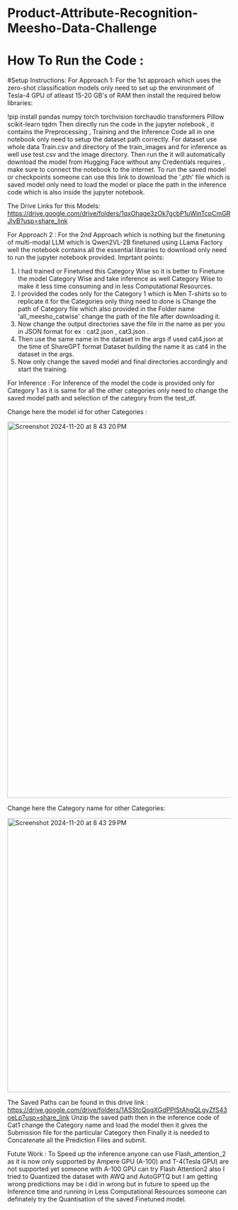 # Product-Attribute-Recognition-Meesho-Data-Challenge
# How To Run the Code :
#Setup Instructions:
For Approach 1:
For the 1st approach which uses the zero-shot classification models only need to set up the environment of Tesla-4 GPU of atleast 15-20 GB's of RAM then install the required below libraries:

!pip install pandas numpy torch torchvision torchaudio transformers Pillow scikit-learn tqdm
Then directly run the code in the jupyter notebook , it contains the Preprocessing , Training and the Inference Code all in one notebook only need to setup the dataset path correctly. 
For dataset use whole data Train.csv and directory of the train_images and for inference as well use test.csv and the image directory.
Then run the it will automatically download the model from Hugging Face without any Credentials requires , make sure to connect the notebook to the internet.
To run the saved model or checkpoints someone can use this link to download the '.pth' file which is saved model only need to load the model or place the path in the inference code which is also inside the jupyter notebook.

The Drive Links for this Models: https://drive.google.com/drive/folders/1qxOhage3zOk7gcbP1uWinTcpCmGRJIyB?usp=share_link


For Approach 2 :
For the 2nd Approach which is nothing but the finetuning of multi-modal LLM which is Qwen2VL-2B finetuned using LLama Factory well the notebook contains all the essential libraries to download only need to run  the jupyter notebook provided. 
Imprtant points:
1.  I had trained or Finetuned this Category Wise so it is better to Finetune the model Category Wise and take inference as well Category Wise to make it less time consuming and in less Computational Resources.
2.  I provided the codes only for the Category 1 which is Men T-shirts so to replicate it for the Categories only thing need to done is Change the path of Category file which also provided in the Folder name 'all_meesho_catwise' change the path of the file after downloading it.
3. Now change the output directories save the file in the name as per you in JSON format for ex : cat2.json , cat3.json .
4. Then use the same name in the dataset in the args if used cat4.json at the time of ShareGPT format Dataset building the name it as cat4 in the dataset in the args.
5. Now only change the saved model and final directories accordingly and start the training.




For Inference :
For Inference of the model the code is provided only for Category 1 as it is same for all the other categories only need to change the saved model path and selection of the category from the test_df.

Change here the model id for other Categories :


<img width="848" alt="Screenshot 2024-11-20 at 8 43 20 PM" src="https://github.com/user-attachments/assets/5cdc9f74-02d6-40a6-a948-239734bc94b9">


Change here the Category name for other Categories:


<img width="618" alt="Screenshot 2024-11-20 at 8 43 29 PM" src="https://github.com/user-attachments/assets/12835611-4471-4d21-8dec-f6e2c2b5d7d6">

The Saved Paths can be found in this drive link : https://drive.google.com/drive/folders/1ASStcQogXGdPPIStAhgQLgyZfS43oeLp?usp=share_link
Unzip the saved path then in the inference code of Cat1 change the Category name and load the model then it gives the Submission file for the particular Category then Finally it is needed to Concatenate all the Prediction Files and submit.

Futute Work :
To Speed up the inference anyone can use Flash_attention_2 as it is now only supported by Ampere GPU (A-100) and T-4(Tesla GPU) are not supported yet someone with A-100 GPU can try Flash Attention2 also I tried to Quantized the dataset with AWQ and AutoGPTQ but  I am getting wrong predictions may be i did in wrong but in future to speed up the Inference time and running in Less Computational Resources someone can definately try the Quantisation of the saved Finetuned model.










